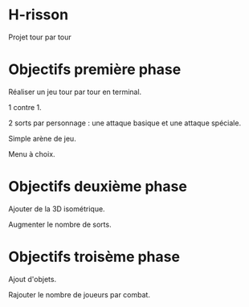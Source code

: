 # H-risson
Projet tour par tour

# Objectifs première phase

Réaliser un jeu tour par tour en terminal.

1 contre 1.

2 sorts par personnage : une attaque basique et une attaque spéciale.

Simple arène de jeu.

Menu à choix.

# Objectifs deuxième phase

Ajouter de la 3D isométrique.

Augmenter le nombre de sorts.

# Objectifs troisème phase 

Ajout d'objets.

Rajouter le nombre de joueurs par combat.



